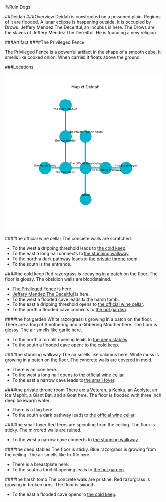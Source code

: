 %Ruin Dogs

##Deidah
###Overview
Deidah is constructed on a poisoned plain. Regions of it are flooded. A lunar eclipse is happening outside. It is occupied by Drows. <a name="Jeffery-Mendez-The-Deceitful"></a>Jeffery Mendez The Deceitful, an Incubus is here. The Drows are the slaves of Jeffery Mendez The Deceitful. He  is founding a new religion. 



###Artifact
####<a name="The-Privileged-Fence"></a>The Privileged Fence


The Privileged Fence is a powerful artifact in the shape of a smooth cube. It smells like cooked onion. When carried it floats above the ground. 





###Locations


![](../v2/images/Deidah.png)

####<a name="the-official-wine-cellar"></a>the official wine cellar
The concrete walls are scratched. 



* To the west a dripping threshold leads to [the cold keep](#the-cold-keep).
* To the east a long hall connects to [the stunning walkway](#the-stunning-walkway).
* To the north a dark pathway leads to [the private throne room](#the-private-throne-room).
* To the south is the entrance.


####<a name="the-cold-keep"></a>the cold keep
Red razorgrass is decaying in a patch on the floor. The floor is glossy. The obsidion walls are bloodstained. 



* [The Privileged Fence](#The-Privileged-Fence) is here.
* [Jeffery Mendez The Deceitful](#Jeffery-Mendez-The-Deceitful) is here.
* To the west a flooded cave leads to [the harsh tomb](#the-harsh-tomb).
* To the east a dripping threshold opens to [the official wine cellar](#the-official-wine-cellar).
* To the north a flooded cave connects to [the hot garden](#the-hot-garden).


####<a name="the-hot-garden"></a>the hot garden
White razorgrass is growing in a patch on the floor. There are a Rug of Smothering and a Gibbering Mouther here. The floor is glossy. The air smells like garlic here. 



* To the north a torchlit opening leads to [the deep stables](#the-deep-stables).
* To the south a flooded cave opens to [the cold keep](#the-cold-keep).


####<a name="the-stunning-walkway"></a>the stunning walkway
The air smells like calamus here. White moss is growing in a patch on the floor. The concrete walls are covered in mold. 



* There is an icon here.
* To the west a long hall opens to [the official wine cellar](#the-official-wine-cellar).
* To the east a narrow cave leads to [the small foyer](#the-small-foyer).


####<a name="the-private-throne-room"></a>the private throne room
There are a Veteran, a Kenku, an Acolyte, an Ice Mephit, a Giant Bat, and a Goat here. The floor is flooded with three inch deep lukewarm water. 



* There is a flag here.
* To the south a dark pathway leads to [the official wine cellar](#the-official-wine-cellar).


####<a name="the-small-foyer"></a>the small foyer
Red ferns are sprouting from the ceiling. The floor is sticky. The mirrored walls are ruined. 



* To the west a narrow cave connects to [the stunning walkway](#the-stunning-walkway).


####<a name="the-deep-stables"></a>the deep stables
The floor is sticky. Blue razorgrass is growing from the ceiling. The air smells like truffle here. 



* There is a breastplate here.
* To the south a torchlit opening leads to [the hot garden](#the-hot-garden).


####<a name="the-harsh-tomb"></a>the harsh tomb
The concrete walls are pristine. Red razorgrass is growing in broken urns. The floor is smooth. 



* To the east a flooded cave opens to [the cold keep](#the-cold-keep).


